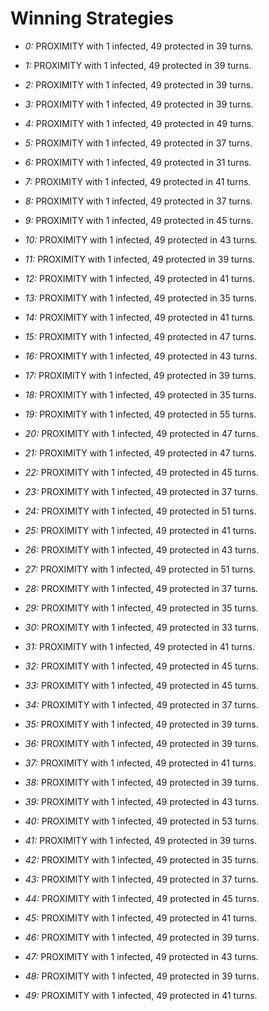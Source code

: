 # Winning Strategies

* _0:_ PROXIMITY with 1 infected, 49 protected in 39 turns.


* _1:_ PROXIMITY with 1 infected, 49 protected in 39 turns.


* _2:_ PROXIMITY with 1 infected, 49 protected in 39 turns.


* _3:_ PROXIMITY with 1 infected, 49 protected in 39 turns.


* _4:_ PROXIMITY with 1 infected, 49 protected in 49 turns.


* _5:_ PROXIMITY with 1 infected, 49 protected in 37 turns.


* _6:_ PROXIMITY with 1 infected, 49 protected in 31 turns.


* _7:_ PROXIMITY with 1 infected, 49 protected in 41 turns.


* _8:_ PROXIMITY with 1 infected, 49 protected in 37 turns.


* _9:_ PROXIMITY with 1 infected, 49 protected in 45 turns.


* _10:_ PROXIMITY with 1 infected, 49 protected in 43 turns.


* _11:_ PROXIMITY with 1 infected, 49 protected in 39 turns.


* _12:_ PROXIMITY with 1 infected, 49 protected in 41 turns.


* _13:_ PROXIMITY with 1 infected, 49 protected in 35 turns.


* _14:_ PROXIMITY with 1 infected, 49 protected in 41 turns.


* _15:_ PROXIMITY with 1 infected, 49 protected in 47 turns.


* _16:_ PROXIMITY with 1 infected, 49 protected in 43 turns.


* _17:_ PROXIMITY with 1 infected, 49 protected in 39 turns.


* _18:_ PROXIMITY with 1 infected, 49 protected in 35 turns.


* _19:_ PROXIMITY with 1 infected, 49 protected in 55 turns.


* _20:_ PROXIMITY with 1 infected, 49 protected in 47 turns.


* _21:_ PROXIMITY with 1 infected, 49 protected in 47 turns.


* _22:_ PROXIMITY with 1 infected, 49 protected in 45 turns.


* _23:_ PROXIMITY with 1 infected, 49 protected in 37 turns.


* _24:_ PROXIMITY with 1 infected, 49 protected in 51 turns.


* _25:_ PROXIMITY with 1 infected, 49 protected in 41 turns.


* _26:_ PROXIMITY with 1 infected, 49 protected in 43 turns.


* _27:_ PROXIMITY with 1 infected, 49 protected in 51 turns.


* _28:_ PROXIMITY with 1 infected, 49 protected in 37 turns.


* _29:_ PROXIMITY with 1 infected, 49 protected in 35 turns.


* _30:_ PROXIMITY with 1 infected, 49 protected in 33 turns.


* _31:_ PROXIMITY with 1 infected, 49 protected in 41 turns.


* _32:_ PROXIMITY with 1 infected, 49 protected in 45 turns.


* _33:_ PROXIMITY with 1 infected, 49 protected in 45 turns.


* _34:_ PROXIMITY with 1 infected, 49 protected in 37 turns.


* _35:_ PROXIMITY with 1 infected, 49 protected in 39 turns.


* _36:_ PROXIMITY with 1 infected, 49 protected in 39 turns.


* _37:_ PROXIMITY with 1 infected, 49 protected in 41 turns.


* _38:_ PROXIMITY with 1 infected, 49 protected in 39 turns.


* _39:_ PROXIMITY with 1 infected, 49 protected in 43 turns.


* _40:_ PROXIMITY with 1 infected, 49 protected in 53 turns.


* _41:_ PROXIMITY with 1 infected, 49 protected in 39 turns.


* _42:_ PROXIMITY with 1 infected, 49 protected in 35 turns.


* _43:_ PROXIMITY with 1 infected, 49 protected in 37 turns.


* _44:_ PROXIMITY with 1 infected, 49 protected in 45 turns.


* _45:_ PROXIMITY with 1 infected, 49 protected in 41 turns.


* _46:_ PROXIMITY with 1 infected, 49 protected in 39 turns.


* _47:_ PROXIMITY with 1 infected, 49 protected in 43 turns.


* _48:_ PROXIMITY with 1 infected, 49 protected in 39 turns.


* _49:_ PROXIMITY with 1 infected, 49 protected in 41 turns.


